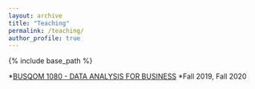 ```yaml
---
layout: archive
title: "Teaching"
permalink: /teaching/
author_profile: true
---
```


{% include base_path %}

*[BUSQOM 1080 - DATA ANALYSIS FOR BUSINESS](https://catalog.upp.pitt.edu/preview_course.php?catoid=132&coid=726332)
 *Fall 2019, Fall 2020


